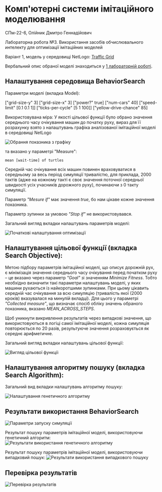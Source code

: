 # Комп'ютерні системи імітаційного моделювання

СПм-22-6, Олійник Дмитро Геннадійович
 
Лабораторна робота №3. Використання засобів обчислювального интелекту для оптимізації імітаційних моделей

Варіант 1, модель у середовищі NetLogo: [Traffic Grid](http://www.netlogoweb.org/launch#http://www.netlogoweb.org/assets/modelslib/Sample%20Models/Social%20Science/Traffic%20Grid.nlogo)

Вербальний опис обраної моделі знаходиться у [1 лабораторній роботі]().

## Налаштування середовища BehaviorSearch

Параметри моделі (вкладка Model):

["grid-size-y" 3]
["grid-size-x" 3]
["power?" true]
["num-cars" 40]
["speed-limit" [0.1 0.1 1]]
["ticks-per-cycle" [5 1 100]]
["yellow-drive-chance" 85]

Використовувана міра:
У якості цільової функції було обрано значення середнього часу очікування машин до початку руху, вираз для її розрахунку взято з налаштувань графіка аналізованої імітаційної моделі в середовищі NetLogo 

![Обрання показника з графіку](1.PNG)

та вказано у параметрі "Measure":

``` NetLogo
mean [wait-time] of turtles
```

Середній час очікування всіх машин повинен враховуватися в середньому за весь період симуляції тривалістю, для приклада, 2000 тактів (адже на кожному такті є своє значення поточної середньої швидкості усіх учасників дорожного руху), починаючи з 0 такту симуляції.

Параметр *"Mesure if"* має значення *true*, бо нам цікаве кожне значення показника.

Параметр зупинки за умовою *"Stop if"* не використовувався.

Загальний вигляд вкладки налаштувань параметрів моделі:

![Початкові налаштування оптимізації](2.PNG)

## Налаштування цільової функції (вкладка Search Objective):

Метою підбору параметрів імітаційної моделі, що описує дорожній рух, є мінімізація значення середнього часу очікування перед початком руху – це вказано через параметр *"Goal"* зі значенням *Minimize Fitness*. Тобто необхідно визначити такі параметри налаштувань моделі, у яких машини рухаються із найкоротшими зупинками. При цьому цікавить середній час очікування за всю симуляцію (тривалість якої (2000 кроків) вказувалася на минулій вкладці). Для цього у параметрі *"Collected measure"*, що визначає спосіб обліку значень обраного показника, вказано *MEAN_ACROSS_STEPS*.

Щоб уникнути викривлення результатів через випадкові значення, що використовуються в логіці самої імітаційної моделі, кожна симуляція повторюється по 20 разів, результуюче значення розраховується як середнє арифметичне.

Загальний вигляд вкладки налаштувань цільової функції:

![Вигляд цільової функції](3.PNG)

## Налаштування алгоритму пошуку (вкладка Search Algorithm):

Загальний вид вкладки налаштувань алгоритму пошуку:

![Налаштування генетичного алгоритму](4.PNG)

## Результати використання BehaviorSearch

![Параметри запуску симуляції](5.PNG)

Результат пошуку параметрів імітаційної моделі, використовуючи генетичний алгоритм:
![Результати використання генетичного алгоритму](6.PNG)

Результат пошуку параметрів імітаційної моделі, використовуючи випадковий пошук:
![Результати використання випадкового пошуку](7rand.PNG)

## Перевірка результатів

![Перевірка результатів](8.PNG)
